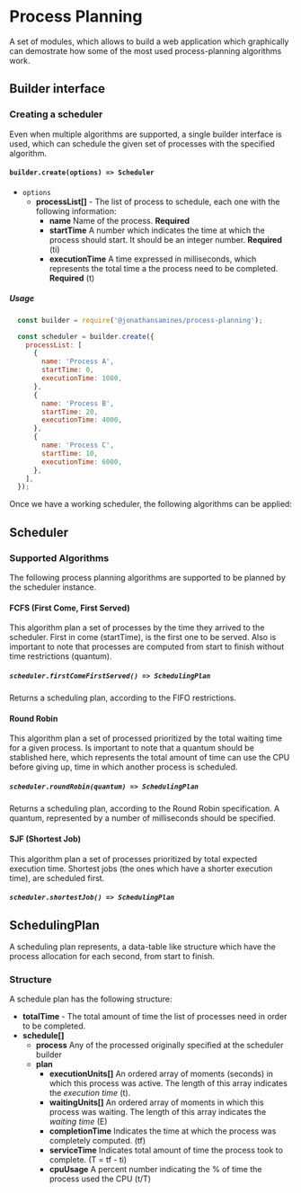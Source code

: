# Process Planning
A set of modules, which allows to build a web application which graphically can demostrate how some of the most used process-planning algorithms work.

## Builder interface

### Creating a scheduler
Even when multiple algorithms are supported, a single builder interface is used, which can schedule the given set of processes with the specified algorithm.

#### `builder.create(options) => Scheduler`

  + `options`
    - **processList[]** - The list of process to schedule, each one with the following information:
      - **name** Name of the process. **Required**
      - **startTime** A number which indicates the time at which the process should start. It should be an integer number. **Required** (ti)
      - **executionTime** A time expressed in milliseconds, which represents the total time a the process need to be completed. **Required** (t)

##### Usage

```js
  const builder = require('@jonathansamines/process-planning');

  const scheduler = builder.create({
    processList: [
      {
        name: 'Process A',
        startTime: 0,
        executionTime: 1000,
      },
      {
        name: 'Process B',
        startTime: 20,
        executionTime: 4000,
      },
      {
        name: 'Process C',
        startTime: 10,
        executionTime: 6000,
      },
    ],
  });
```

Once we have a working scheduler, the following algorithms can be applied:

## Scheduler
### Supported Algorithms
The following process planning algorithms are supported to be planned by the scheduler instance.

#### FCFS (First Come, First Served)
This algorithm plan a set of processes by the time they arrived to the scheduler. First in come (startTime), is the first one to be served. Also is important to note that processes are computed from start to finish without time restrictions (quantum).

##### `scheduler.firstComeFirstServed() => SchedulingPlan`
Returns a scheduling plan, according to the FIFO restrictions.

#### Round Robin
This algorithm plan a set of processed prioritized by the total waiting time for a given process. Is important to note that a quantum should be stablished here, which represents the total amount of time can use the CPU before giving up, time in which another process is scheduled.

##### `scheduler.roundRobin(quantum) => SchedulingPlan`
Returns a scheduling plan, according to the Round Robin specification. A quantum, represented by a number of milliseconds should be specified.

#### SJF (Shortest Job)
This algorithm plan a set of processes prioritized by total expected execution time. Shortest jobs (the ones which have a shorter execution time), are scheduled first.

##### `scheduler.shortestJob() => SchedulingPlan`

## SchedulingPlan
A scheduling plan represents, a data-table like structure which have the process allocation for each second, from start to finish.

### Structure
A schedule plan has the following structure:

+ **totalTime** - The total amount of time the list of processes need in order to be completed.
+ **schedule[]**
  - **process** Any of the processed originally specified at the scheduler builder
  - **plan**
    - **executionUnits[]** An ordered array of moments (seconds) in which this process was active. The length of this array indicates the *execution time* (t).
    - **waitingUnits[]** An ordered array of moments in which this process was waiting. The length of this array indicates the *waiting time* (E)
    - **completionTime** Indicates the time at which the process was completely computed. (tf)
    - **serviceTime** Indicates total amount of time the process took to complete. (T = tf - ti)
    - **cpuUsage** A percent number indicating the % of time the process used the CPU (t/T)

